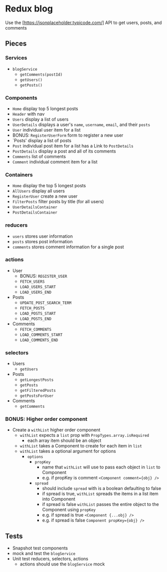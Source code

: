 # Redux blog

Use the [https://jsonplaceholder.typicode.com/] API to
get users, posts, and comments

## Pieces

### Services

* `blogService`
  * `getComments(postId)`
  * `getUsers()`
  * `getPosts()`

### Components

* `Home` display top 5 longest posts
* `Header` with nav
* `Users` display a list of users
* `UserDetails` displays a user's `name`, `username`, `email`, and their `posts`
* `User` individual user item for a list
* BONUS: `RegisterUserForm` form to register a new user
* `Posts' display a list of posts
* `Post` individual post item for a list has a Link to `PostDetails`
* `PostDetails` display a post and all of its comments
* `Comments` list of comments
* `Comment` individual comment item for a list

### Containers

* `Home` display the top 5 longest posts
* `AllUsers` display all users
* `RegisterUser` create a new user
* `FilterPosts` filter posts by title (for all users)
* `UserDetailsContainer`
* `PostDetailsContainer`

### reducers

* `users` stores user information
* `posts` stores post information
* `comments` stores comment information for a single post

### actions

* User
  * BONUS: `REGISTER_USER`
  * `FETCH_USERS`
  * `LOAD_USERS_START`
  * `LOAD_USERS_END`
* Posts
  * `UPDATE_POST_SEARCH_TERM`
  * `FETCH_POSTS`
  * `LOAD_POSTS_START`
  * `LOAD_POSTS_END`
* Comments
  * `FETCH_COMMENTS`
  * `LOAD_COMMENTS_START`
  * `LOAD_COMMENTS_END`

### selectors

* Users
  * `getUsers`
* Posts
  * `getLongestPosts`
  * `getPosts`
  * `getFilteredPosts`
  * `getPostsForUser`
* Comments
  * `getComments`

### BONUS: Higher order component

* Create a `withList` higher order component
  * `withList` expects a `list` prop with `PropTypes.array.isRequired`
    * each array item should be an object
  * `withList` takes a Component to create for each item in `list`
  * `withList` takes a optional argument for options
    * `options`
      * `propKey`
        * name that `withList` will use to pass each object in `list` to Component
        * e.g. if propKey is comment `<Component comment={obj} />`
      * `spread`
        * should include `spread` with is a boolean defaulting to false
        * if spread is true, `withList` spreads the items in a list item into Component
        * if spread is false `withList` passes the entire object to the Component using
          `propKey`
        * e.g. if spread is true `<Component {...obj} />`
        * e.g. if spread is false `Component propKey={obj} />`

## Tests

* Snapshot test components
* mock and test the `blogService`
* Unit test reducers, selectors, actions
  * actions should use the `blogService` mock
